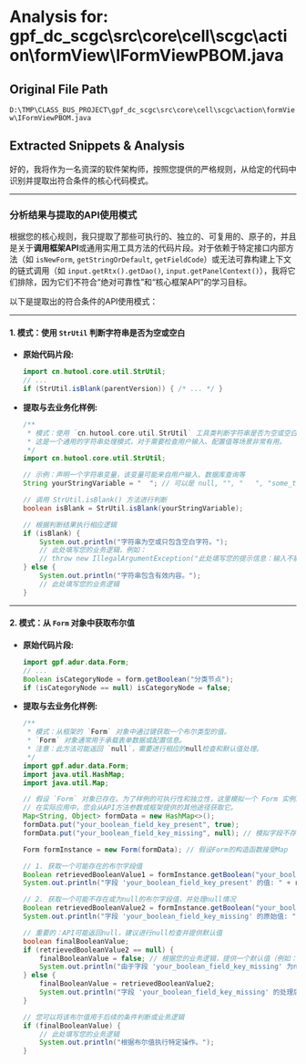 # Analysis for: gpf_dc_scgc\src\core\cell\scgc\action\formView\IFormViewPBOM.java

## Original File Path
`D:\TMP\CLASS_BUS_PROJECT\gpf_dc_scgc\src\core\cell\scgc\action\formView\IFormViewPBOM.java`

## Extracted Snippets & Analysis
好的，我将作为一名资深的软件架构师，按照您提供的严格规则，从给定的代码中识别并提取出符合条件的核心代码模式。

---

### 分析结果与提取的API使用模式

根据您的核心规则，我只提取了那些可执行的、独立的、可复用的、原子的，并且是关于**调用框架API**或通用实用工具方法的代码片段。对于依赖于特定接口内部方法（如 `isNewForm`, `getStringOrDefault`, `getFieldCode`）或无法可靠构建上下文的链式调用（如 `input.getRtx().getDao()`, `input.getPanelContext()`），我将它们排除，因为它们不符合“绝对可靠性”和“核心框架API”的学习目标。

以下是提取出的符合条件的API使用模式：

---

#### 1. 模式：使用 `StrUtil` 判断字符串是否为空或空白

*   **原始代码片段:**
    ```java
    import cn.hutool.core.util.StrUtil;
    // ...
    if (StrUtil.isBlank(parentVersion)) { /* ... */ }
    ```
*   **提取与去业务化样例:**
    ```java
    /**
     * 模式：使用 `cn.hutool.core.util.StrUtil` 工具类判断字符串是否为空或空白。
     * 这是一个通用的字符串处理模式，对于需要检查用户输入、配置值等场景非常有用。
     */
    import cn.hutool.core.util.StrUtil;

    // 示例：声明一个字符串变量，该变量可能来自用户输入、数据库查询等
    String yourStringVariable = "  "; // 可以是 null, "", "   ", "some_text"
    
    // 调用 StrUtil.isBlank() 方法进行判断
    boolean isBlank = StrUtil.isBlank(yourStringVariable);

    // 根据判断结果执行相应逻辑
    if (isBlank) {
        System.out.println("字符串为空或只包含空白字符。");
        // 此处填写您的业务逻辑，例如：
        // throw new IllegalArgumentException("此处填写您的提示信息：输入不能为空");
    } else {
        System.out.println("字符串包含有效内容。");
        // 此处填写您的业务逻辑
    }
    ```

---

#### 2. 模式：从 `Form` 对象中获取布尔值

*   **原始代码片段:**
    ```java
    import gpf.adur.data.Form;
    // ...
    Boolean isCategoryNode = form.getBoolean("分类节点");
    if (isCategoryNode == null) isCategoryNode = false;
    ```
*   **提取与去业务化样例:**
    ```java
    /**
     * 模式：从框架的 `Form` 对象中通过键获取一个布尔类型的值。
     * `Form` 对象通常用于承载表单数据或配置信息。
     * 注意：此方法可能返回 `null`，需要进行相应的null检查和默认值处理。
     */
    import gpf.adur.data.Form;
    import java.util.HashMap;
    import java.util.Map;

    // 假设 `Form` 对象已存在。为了样例的可执行性和独立性，这里模拟一个 Form 实例。
    // 在实际应用中，您会从API方法参数或框架提供的其他途径获取它。
    Map<String, Object> formData = new HashMap<>();
    formData.put("your_boolean_field_key_present", true);
    formData.put("your_boolean_field_key_missing", null); // 模拟字段不存在或值为null

    Form formInstance = new Form(formData); // 假设Form的构造函数接受Map

    // 1. 获取一个可能存在的布尔字段值
    Boolean retrievedBooleanValue1 = formInstance.getBoolean("your_boolean_field_key_present");
    System.out.println("字段 'your_boolean_field_key_present' 的值: " + retrievedBooleanValue1);

    // 2. 获取一个可能不存在或为null的布尔字段值，并处理null情况
    Boolean retrievedBooleanValue2 = formInstance.getBoolean("your_boolean_field_key_missing");
    System.out.println("字段 'your_boolean_field_key_missing' 的原始值: " + retrievedBooleanValue2);

    // 重要的：API可能返回null，建议进行null检查并提供默认值
    boolean finalBooleanValue;
    if (retrievedBooleanValue2 == null) {
        finalBooleanValue = false; // 根据您的业务逻辑，提供一个默认值（例如：false 或 true）
        System.out.println("由于字段 'your_boolean_field_key_missing' 为null，使用默认值: " + finalBooleanValue);
    } else {
        finalBooleanValue = retrievedBooleanValue2;
        System.out.println("字段 'your_boolean_field_key_missing' 的处理后值: " + finalBooleanValue);
    }

    // 您可以将该布尔值用于后续的条件判断或业务逻辑
    if (finalBooleanValue) {
        // 此处填写您的业务逻辑
        System.out.println("根据布尔值执行特定操作。");
    }
    ```